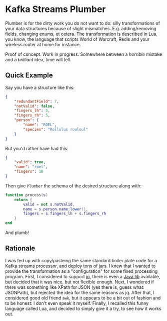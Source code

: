 Kafka Streams Plumber
=====================

Plumber is for the dirty work you do not want to do: silly transformations of your data structures because of slight mismatches. E.g. adding/removing fields, changing enums, et cetera.
The transformation is described in Lua, you know, the language that scripts World of Warcraft, Redis and your wireless router at home for instance.

Proof of concept. Work in progress. Somewhere between a _horrible_ mistake and a _brilliant_ idea, time will tell.

Quick Example
-------------

Say you have a structure like this:

```json
{
    "redundantField": 7,
    "notValid": false,
    "fingers_lh": 5,
    "fingers_rh": 5,
    "person": {
        "name": "ROEL",
        "species": "Rollulus rouloul"
    }
}
```

But you'd rather have had this:

```json
{
    "valid": true,
    "name": "roel",
    "fingers": 10
}
```

Then give `Plumber` the schema of the desired structure along with:

```lua
function process(s)
    return {
        valid = not s.notValid,
        name = s.person.name:lower(),
        fingers = s.fingers_lh + s.fingers_rh
    }
end
```

And plumb!

Rationale
---------

I was fed up with copy/pasteing the same standard boiler plate code for a Kafka streams processor, and deploy tons of jars.
I knew that I wanted to provide the transformation as a "configuration" for some fixed processing program.
First, I considered to support [jq](https://stedolan.github.io/jq/), there is even a [Java lib](https://github.com/eiiches/jackson-jq) available,
but decided that it was nice, but not flexible enough.
Next, I wondered if there was something like XPath for JSON (yes there is, guess what: JSONPath), but rejected the idea for the same reasons as jq.
After that, I considered good old friend `awk`, but it appears to be a bit out of fashion and to be honest: I don't even speak it myself.
Finally, I recalled this funny language called Lua, and decided to simply give it a try, to see how it works out.



